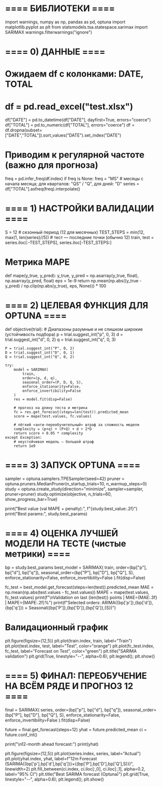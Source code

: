 # ==== БИБЛИОТЕКИ ====
import warnings, numpy as np, pandas as pd, optuna
import matplotlib.pyplot as plt
from statsmodels.tsa.statespace.sarimax import SARIMAX
warnings.filterwarnings("ignore")

# ==== 0) ДАННЫЕ ====
# Ожидаем df с колонками: DATE, TOTAL
# df = pd.read_excel("test.xlsx")
df["DATE"]  = pd.to_datetime(df["DATE"], dayfirst=True, errors="coerce")
df["TOTAL"] = pd.to_numeric(df["TOTAL"], errors="coerce")
df = df.dropna(subset=["DATE","TOTAL"]).sort_values("DATE").set_index("DATE")

# Приводим к регулярной частоте (важно для прогноза)
freq = pd.infer_freq(df.index)
if freq is None:
    freq = "MS"  # месяцы с начала месяца; для кварталов: "QS" / "Q", для дней: "D"
series = df["TOTAL"].asfreq(freq).interpolate()

# ==== 1) НАСТРОЙКИ ВАЛИДАЦИИ ====
S = 12                         # сезонный период (12 для месячных)
TEST_STEPS = min(12, max(1, len(series)//5))  # тест — последние точки (обычно 12)
train, test = series.iloc[:-TEST_STEPS], series.iloc[-TEST_STEPS:]

# Метрика MAPE
def mape(y_true, y_pred):
    y_true, y_pred = np.asarray(y_true, float), np.asarray(y_pred, float)
    eps = 1e-9
    return np.mean(np.abs((y_true - y_pred) / np.clip(np.abs(y_true), eps, None))) * 100

# ==== 2) ЦЕЛЕВАЯ ФУНКЦИЯ ДЛЯ OPTUNA ====
def objective(trial):
    # Диапазоны разумные и не слишком широкие (устойчивость подбора)
    p = trial.suggest_int("p", 0, 3)
    d = trial.suggest_int("d", 0, 2)
    q = trial.suggest_int("q", 0, 3)

    P = trial.suggest_int("P", 0, 2)
    D = trial.suggest_int("D", 0, 1)
    Q = trial.suggest_int("Q", 0, 2)

    try:
        model = SARIMAX(
            train,
            order=(p, d, q),
            seasonal_order=(P, D, Q, S),
            enforce_stationarity=False,
            enforce_invertibility=False
        )
        res = model.fit(disp=False)

        # прогноз на длину теста и метрика
        fc = res.get_forecast(steps=len(test)).predicted_mean
        score = mape(test.values, fc.values)

        # лёгкий «анти-переобучительный» штраф за сложность модели
        complexity = (p+q) + (P+Q) + d + 2*D
        return score + 0.05 * complexity
    except Exception:
        # неустойчивая модель — большой штраф
        return 1e9

# ==== 3) ЗАПУСК OPTUNA ====
sampler = optuna.samplers.TPESampler(seed=42)
pruner  = optuna.pruners.MedianPruner(n_startup_trials=10, n_warmup_steps=0)
study   = optuna.create_study(direction="minimize", sampler=sampler, pruner=pruner)
study.optimize(objective, n_trials=60, show_progress_bar=True)

print("Best value (val MAPE + penalty):", f"{study.best_value:.2f}")
print("Best params:", study.best_params)

# ==== 4) ОЦЕНКА ЛУЧШЕЙ МОДЕЛИ НА ТЕСТЕ (чистые метрики) ====
bp = study.best_params
best_model = SARIMAX(
    train,
    order=(bp["p"], bp["d"], bp["q"]),
    seasonal_order=(bp["P"], bp["D"], bp["Q"], S),
    enforce_stationarity=False,
    enforce_invertibility=False
).fit(disp=False)

fc_test = best_model.get_forecast(steps=len(test)).predicted_mean
MAE  = np.mean(np.abs(test.values - fc_test.values))
MAPE = mape(test.values, fc_test.values)
print(f"\nValidation on last {len(test)} points | MAE={MAE:.3f} | MAPE={MAPE:.2f}%")
print(f"Selected orders: ARIMA({bp['p']},{bp['d']},{bp['q']}) × Seasonal({bp['P']},{bp['D']},{bp['Q']},{S})")

# Валидационный график
plt.figure(figsize=(12,5))
plt.plot(train.index, train, label="Train")
plt.plot(test.index, test, label="Test", color="orange")
plt.plot(fc_test.index, fc_test, label="Forecast on Test", color="green")
plt.title("SARIMA validation")
plt.grid(True, linestyle="--", alpha=0.6); plt.legend(); plt.show()

# ==== 5) ФИНАЛ: ПЕРЕОБУЧЕНИЕ НА ВСЁМ РЯДЕ И ПРОГНОЗ 12 ====
final = SARIMAX(
    series,
    order=(bp["p"], bp["d"], bp["q"]),
    seasonal_order=(bp["P"], bp["D"], bp["Q"], S),
    enforce_stationarity=False,
    enforce_invertibility=False
).fit(disp=False)

future = final.get_forecast(steps=12)
yhat   = future.predicted_mean
ci     = future.conf_int()

print("\n12-month ahead forecast:")
print(yhat)

plt.figure(figsize=(12,5))
plt.plot(series.index, series, label="Actual")
plt.plot(yhat.index, yhat, label=f"12m Forecast (SARIMA{(bp['p'],bp['d'],bp['q'])}×{(bp['P'],bp['D'],bp['Q'],S)})", linewidth=2)
plt.fill_between(ci.index, ci.iloc[:,0], ci.iloc[:,1], alpha=0.2, label="95% CI")
plt.title("Best SARIMA forecast (Optuna)")
plt.grid(True, linestyle="--", alpha=0.6); plt.legend(); plt.show()

